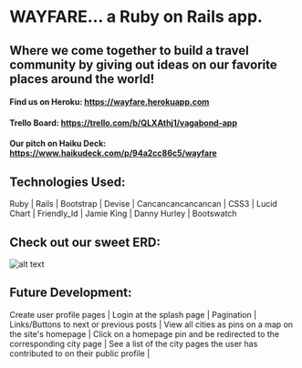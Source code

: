 # WAYFARE... a Ruby on Rails app.

## Where we come together to build a travel community by giving out ideas on our favorite places around the world!

#### Find us on Heroku: https://wayfare.herokuapp.com

#### Trello Board: https://trello.com/b/QLXAthj1/vagabond-app

#### Our pitch on Haiku Deck: https://www.haikudeck.com/p/94a2cc86c5/wayfare

## Technologies Used:  

Ruby | Rails | Bootstrap | Devise | Cancancancancancan | CSS3 | Lucid Chart | Friendly_Id | Jamie King | Danny Hurley | Bootswatch

## Check out our sweet ERD: 

![alt text](http://i.imgur.com/0uP2EUT.png)

## Future Development: 

Create user profile pages | Login at the splash page | Pagination | Links/Buttons to next or previous posts | View all cities as pins on a map on the site's homepage | Click on a homepage pin and be redirected to the corresponding city page | See a list of the city pages the user has contributed to on their public profile |
 






